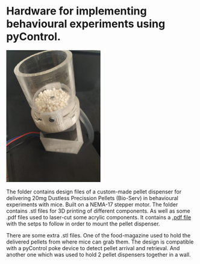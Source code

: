 # Hardware for implementing behavioural experiments using pyControl.

<img src="Pellet-Dispenser-Design-Files/PD.jpeg" width="250" height="350">


The folder contains design files of a custom-made pellet dispenser for delivering 20mg Dustless Precission Pellets (Bio-Serv) in behavioural experiments with mice. Built on a NEMA-17 stepper motor.
The folder contains .stl files for 3D printing of different components. As well as some .pdf files used to laser-cut some acrylic components. It contains a [.pdf file](https://github.com/MarquezLab/Hardware/blob/main/Pellet-Dispenser-Design-Files/MOUNTING%20pellet%20dispenser.pdf) with the setps to follow in order to mount the pellet dispenser. 


There are some extra .stl files. One of the food-magazine used to hold the delivered pellets from where mice can grab them. The design is compatible with a pyControl poke device to detect pellet arrival and retrieval. And another one which was used to hold 2 pellet dispensers together in a wall. 
